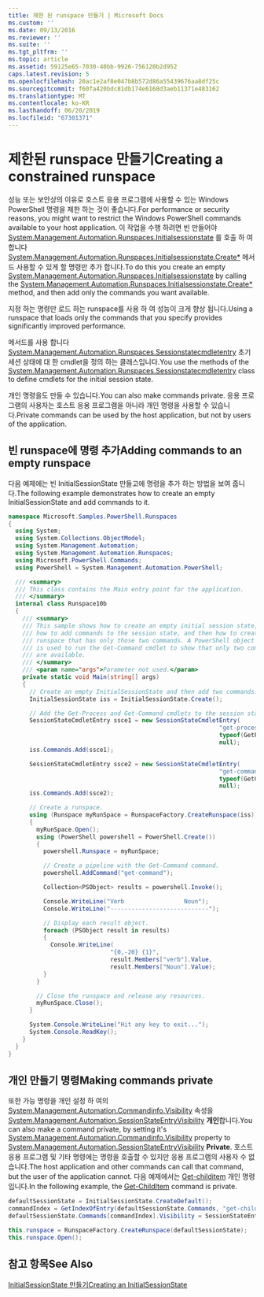 ```yaml
---
title: 제한 된 runspace 만들기 | Microsoft Docs
ms.custom: ''
ms.date: 09/13/2016
ms.reviewer: ''
ms.suite: ''
ms.tgt_pltfrm: ''
ms.topic: article
ms.assetid: 59125e65-7030-40bb-9926-756120b2d952
caps.latest.revision: 5
ms.openlocfilehash: 20ac1e2af8e047b8b572d86a55439676aa8df25c
ms.sourcegitcommit: f60fa420bdc81db174e6168d3aeb11371e483162
ms.translationtype: MT
ms.contentlocale: ko-KR
ms.lasthandoff: 06/20/2019
ms.locfileid: "67301371"
---
```

# <a name="creating-a-constrained-runspace"></a><span data-ttu-id="d6230-102">제한된 runspace 만들기</span><span class="sxs-lookup"><span data-stu-id="d6230-102">Creating a constrained runspace</span></span>

<span data-ttu-id="d6230-103">성능 또는 보안상의 이유로 호스트 응용 프로그램에 사용할 수 있는 Windows PowerShell 명령을 제한 하는 것이 좋습니다.</span><span class="sxs-lookup"><span data-stu-id="d6230-103">For performance or security reasons, you might want to restrict the Windows PowerShell commands available to your host application.</span></span> <span data-ttu-id="d6230-104">이 작업을 수행 하려면 빈 만들어야 [System.Management.Automation.Runspaces.Initialsessionstate](/dotnet/api/System.Management.Automation.Runspaces.InitialSessionState) 를 호출 하 여 합니다 [System.Management.Automation.Runspaces.Initialsessionstate.Create\*](/dotnet/api/System.Management.Automation.Runspaces.InitialSessionState.Create) 메서드 사용할 수 있게 할 명령만 추가 합니다.</span><span class="sxs-lookup"><span data-stu-id="d6230-104">To do this you create an empty [System.Management.Automation.Runspaces.Initialsessionstate](/dotnet/api/System.Management.Automation.Runspaces.InitialSessionState) by calling the [System.Management.Automation.Runspaces.Initialsessionstate.Create\*](/dotnet/api/System.Management.Automation.Runspaces.InitialSessionState.Create) method, and then add only the commands you want available.</span></span>

 <span data-ttu-id="d6230-105">지정 하는 명령만 로드 하는 runspace를 사용 하 여 성능이 크게 향상 됩니다.</span><span class="sxs-lookup"><span data-stu-id="d6230-105">Using a runspace that loads only the commands that you specify provides significantly improved performance.</span></span>

 <span data-ttu-id="d6230-106">메서드를 사용 합니다 [System.Management.Automation.Runspaces.Sessionstatecmdletentry](/dotnet/api/System.Management.Automation.Runspaces.SessionStateCmdletEntry) 초기 세션 상태에 대 한 cmdlet을 정의 하는 클래스입니다.</span><span class="sxs-lookup"><span data-stu-id="d6230-106">You use the methods of the [System.Management.Automation.Runspaces.Sessionstatecmdletentry](/dotnet/api/System.Management.Automation.Runspaces.SessionStateCmdletEntry) class to define cmdlets for the initial session state.</span></span>

 <span data-ttu-id="d6230-107">개인 명령을도 만들 수 있습니다.</span><span class="sxs-lookup"><span data-stu-id="d6230-107">You can also make commands private.</span></span> <span data-ttu-id="d6230-108">응용 프로그램의 사용자는 호스트 응용 프로그램을 아니라 개인 명령을 사용할 수 있습니다.</span><span class="sxs-lookup"><span data-stu-id="d6230-108">Private commands can be used by the host application, but not by users of the application.</span></span>

## <a name="adding-commands-to-an-empty-runspace"></a><span data-ttu-id="d6230-109">빈 runspace에 명령 추가</span><span class="sxs-lookup"><span data-stu-id="d6230-109">Adding commands to an empty runspace</span></span>

 <span data-ttu-id="d6230-110">다음 예제에는 빈 InitialSessionState 만들고에 명령을 추가 하는 방법을 보여 줍니다.</span><span class="sxs-lookup"><span data-stu-id="d6230-110">The following example demonstrates how to create an empty InitialSessionState and add commands to it.</span></span>

```csharp
namespace Microsoft.Samples.PowerShell.Runspaces
{
  using System;
  using System.Collections.ObjectModel;
  using System.Management.Automation;
  using System.Management.Automation.Runspaces;
  using Microsoft.PowerShell.Commands;
  using PowerShell = System.Management.Automation.PowerShell;

  /// <summary>
  /// This class contains the Main entry point for the application.
  /// </summary>
  internal class Runspace10b
  {
    /// <summary>
    /// This sample shows how to create an empty initial session state,
    /// how to add commands to the session state, and then how to create a
    /// runspace that has only those two commands. A PowerShell object
    /// is used to run the Get-Command cmdlet to show that only two commands
    /// are available.
    /// </summary>
    /// <param name="args">Parameter not used.</param>
    private static void Main(string[] args)
    {
      // Create an empty InitialSessionState and then add two commands.
      InitialSessionState iss = InitialSessionState.Create();

      // Add the Get-Process and Get-Command cmdlets to the session state.
      SessionStateCmdletEntry ssce1 = new SessionStateCmdletEntry(
                                                            "get-process",
                                                            typeof(GetProcessCommand),
                                                            null);
      iss.Commands.Add(ssce1);

      SessionStateCmdletEntry ssce2 = new SessionStateCmdletEntry(
                                                            "get-command",
                                                            typeof(GetCommandCommand),
                                                            null);
      iss.Commands.Add(ssce2);

      // Create a runspace.
      using (Runspace myRunSpace = RunspaceFactory.CreateRunspace(iss))
      {
        myRunSpace.Open();
        using (PowerShell powershell = PowerShell.Create())
        {
          powershell.Runspace = myRunSpace;

          // Create a pipeline with the Get-Command command.
          powershell.AddCommand("get-command");

          Collection<PSObject> results = powershell.Invoke();

          Console.WriteLine("Verb                 Noun");
          Console.WriteLine("----------------------------");

          // Display each result object.
          foreach (PSObject result in results)
          {
            Console.WriteLine(
                             "{0,-20} {1}",
                             result.Members["verb"].Value,
                             result.Members["Noun"].Value);
          }
        }

        // Close the runspace and release any resources.
        myRunSpace.Close();
      }

      System.Console.WriteLine("Hit any key to exit...");
      System.Console.ReadKey();
    }
  }
}
```

## <a name="making-commands-private"></a><span data-ttu-id="d6230-111">개인 만들기 명령</span><span class="sxs-lookup"><span data-stu-id="d6230-111">Making commands private</span></span>

 <span data-ttu-id="d6230-112">또한 가능 명령을 개인 설정 하 여의 [System.Management.Automation.Commandinfo.Visibility](/dotnet/api/System.Management.Automation.CommandInfo.Visibility) 속성을 [System.Management.Automation.SessionStateEntryVisibility](/dotnet/api/System.Management.Automation.SessionStateEntryVisibility) **개인**합니다.</span><span class="sxs-lookup"><span data-stu-id="d6230-112">You can also make a command private, by setting it's [System.Management.Automation.Commandinfo.Visibility](/dotnet/api/System.Management.Automation.CommandInfo.Visibility) property to [System.Management.Automation.SessionStateEntryVisibility](/dotnet/api/System.Management.Automation.SessionStateEntryVisibility) **Private**.</span></span> <span data-ttu-id="d6230-113">호스트 응용 프로그램 및 기타 명령에는 명령을 호출할 수 있지만 응용 프로그램의 사용자 수 없습니다.</span><span class="sxs-lookup"><span data-stu-id="d6230-113">The host application and other commands can call that command, but the user of the application cannot.</span></span> <span data-ttu-id="d6230-114">다음 예제에서는 [Get-childitem](/powershell/module/Microsoft.PowerShell.Management/Get-ChildItem) 개인 명령입니다.</span><span class="sxs-lookup"><span data-stu-id="d6230-114">In the following example, the [Get-ChildItem](/powershell/module/Microsoft.PowerShell.Management/Get-ChildItem) command is private.</span></span>

```csharp
defaultSessionState = InitialSessionState.CreateDefault();
commandIndex = GetIndexOfEntry(defaultSessionState.Commands, "get-childitem");
defaultSessionState.Commands[commandIndex].Visibility = SessionStateEntryVisibility.Private;

this.runspace = RunspaceFactory.CreateRunspace(defaultSessionState);
this.runspace.Open();
```

## <a name="see-also"></a><span data-ttu-id="d6230-115">참고 항목</span><span class="sxs-lookup"><span data-stu-id="d6230-115">See Also</span></span>

 [<span data-ttu-id="d6230-116">InitialSessionState 만들기</span><span class="sxs-lookup"><span data-stu-id="d6230-116">Creating an InitialSessionState</span></span>](./creating-an-initialsessionstate.md)
